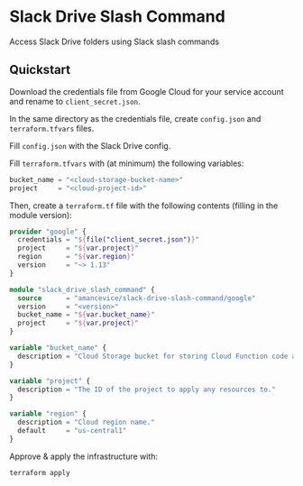 # Slack Drive Slash Command

Access Slack Drive folders using Slack slash commands

## Quickstart

Download the credentials file from Google Cloud for your service account and rename to `client_secret.json`.


In the same directory as the credentials file, create `config.json` and `terraform.tfvars` files.

Fill `config.json` with the Slack Drive config.

Fill `terraform.tfvars` with (at minimum) the following variables:

```terraform
bucket_name = "<cloud-storage-bucket-name>"
project     = "<cloud-project-id>"
```

Then, create a `terraform.tf` file with the following contents (filling in the module version):

```terraform
provider "google" {
  credentials = "${file("client_secret.json")}"
  project     = "${var.project}"
  region      = "${var.region}"
  version     = "~> 1.13"
}

module "slack_drive_slash_command" {
  source      = "amancevice/slack-drive-slash-command/google"
  version     = "<version>"
  bucket_name = "${var.bucket_name}"
  project     = "${var.project}"
}

variable "bucket_name" {
  description = "Cloud Storage bucket for storing Cloud Function code archives."
}

variable "project" {
  description = "The ID of the project to apply any resources to."
}

variable "region" {
  description = "Cloud region name."
  default     = "us-central1"
}
```

Approve & apply the infrastructure with:

```
terraform apply
```
